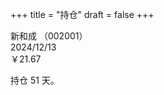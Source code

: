 +++
title = "持仓"
draft = false
+++

新和成 （002001）  
2024/12/13  
￥21.67

持仓 51 天。

<div id="message"></div>

<script>
    document.getElementById('message').innerText = 'Hello World';
</script>
